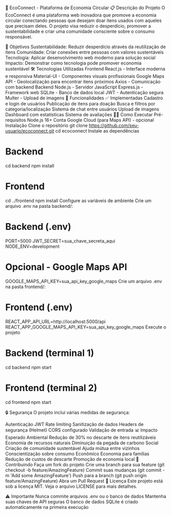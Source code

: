 🌱 EcoConnect - Plataforma de Economia Circular
📋 Descrição do Projeto
O EcoConnect é uma plataforma web inovadora que promove a economia circular conectando pessoas que desejam doar itens usados com aqueles que precisam deles. O projeto visa reduzir o desperdício, promover a sustentabilidade e criar uma comunidade consciente sobre o consumo responsável.

🎯 Objetivos
Sustentabilidade: Reduzir desperdício através da reutilização de itens
Comunidade: Criar conexões entre pessoas com valores sustentáveis
Tecnologia: Aplicar desenvolvimento web moderno para solução social
Impacto: Demonstrar como tecnologia pode promover economia sustentável
🛠️ Tecnologias Utilizadas
Frontend
React.js - Interface moderna e responsiva
Material-UI - Componentes visuais profissionais
Google Maps API - Geolocalização para encontrar itens próximos
Axios - Comunicação com backend
Backend
Node.js - Servidor JavaScript
Express.js - Framework web
SQLite - Banco de dados local
JWT - Autenticação segura
Multer - Upload de imagens
🚀 Funcionalidades
✅ Implementadas
 Cadastro e login de usuários
 Publicação de itens para doação
 Busca e filtros por categoria/localização
 Sistema de chat entre usuários
 Upload de imagens
 Dashboard com estatísticas
 Sistema de avaliações
🏃‍♂️ Como Executar
Pré-requisitos
Node.js 16+
Conta Google Cloud (para Maps API) - opcional
Instalação
Clone o repositório
git clone https://github.com/seu-usuario/ecoconnect.git
cd ecoconnect
Instale as dependências
# Backend
cd backend
npm install

# Frontend
cd ../frontend
npm install
Configure as variáveis de ambiente
Crie um arquivo .env na pasta backend/:

# Backend (.env)
PORT=5000
JWT_SECRET=sua_chave_secreta_aqui
NODE_ENV=development

# Opcional - Google Maps API
GOOGLE_MAPS_API_KEY=sua_api_key_google_maps
Crie um arquivo .env na pasta frontend/:

# Frontend (.env)
REACT_APP_API_URL=http://localhost:5000/api
REACT_APP_GOOGLE_MAPS_API_KEY=sua_api_key_google_maps
Execute o projeto
# Backend (terminal 1)
cd backend
npm start

# Frontend (terminal 2)
cd frontend
npm start

🔒 Segurança
O projeto inclui várias medidas de segurança:

Autenticação JWT
Rate limiting
Sanitização de dados
Headers de segurança (Helmet)
CORS configurado
Validação de entrada
📊 Impacto Esperado
Ambiental
Redução de 30% no descarte de itens reutilizáveis
Economia de recursos naturais
Diminuição da pegada de carbono
Social
Criação de comunidade sustentável
Ajuda mútua entre vizinhos
Conscientização sobre consumo
Econômico
Economia para famílias
Redução de custos de descarte
Promoção de economia local
🤝 Contribuindo
Faça um fork do projeto
Crie uma branch para sua feature (git checkout -b feature/AmazingFeature)
Commit suas mudanças (git commit -m 'Add some AmazingFeature')
Push para a branch (git push origin feature/AmazingFeature)
Abra um Pull Request
📝 Licença
Este projeto está sob a licença MIT. Veja o arquivo LICENSE para mais detalhes.

⚠️ Importante
Nunca commite arquivos .env ou o banco de dados
Mantenha suas chaves de API seguras
O banco de dados SQLite é criado automaticamente na primeira execução
